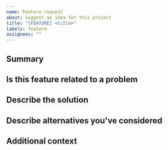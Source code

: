 ```yaml
---
name: Feature request
about: Suggest an idea for this project
title: "[FEATURE] <title>"
labels: feature
assignees: ""
---
```


<!--
Thank you for requesting a new feature!

Please fill in as much of template below as you can.
-->

## Summary

<!--
Provide a short summary of the feature
-->

## Is this feature related to a problem

<!--
* A clear and concise description of what the problem is.
* For example, I'm always frustrated when [...]
-->

## Describe the solution

<!--
* A clear and concise description of what you want to happen.
-->

## Describe alternatives you've considered

<!--
* A clear and concise description of any alternative solutions or features you've considered.
-->

## Additional context

<!--
Add any other context or screenshots about the feature request here.
-->
